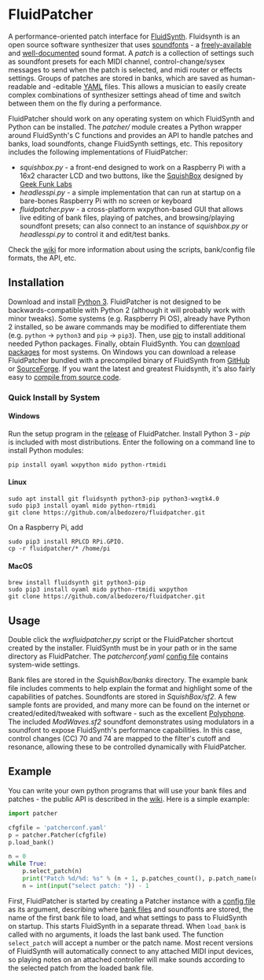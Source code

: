 # FluidPatcher
 A performance-oriented patch interface for [FluidSynth](http://www.fluidsynth.org). Fluidsynth is an open source software synthesizer that uses [soundfonts](https://en.wikipedia.org/wiki/SoundFont) - a [freely-available](https://duckduckgo.com/?q=free+soundfonts) and [well-documented](http://www.synthfont.com/sfspec24.pdf) sound format. A *patch* is a collection of settings such as soundfont presets for each MIDI channel, control-change/sysex messages to send when the patch is selected, and midi router or effects settings. Groups of patches are stored in banks, which are saved as human-readable and -editable [YAML](https://yaml.org/) files. This allows a musician to easily create complex combinations of synthesizer settings ahead of time and switch between them on the fly during a performance.

FluidPatcher should work on any operating system on which FluidSynth and Python can be installed. The *patcher/* module creates a Python wrapper around FluidSynth's C functions and provides an API to handle patches and banks, load soundfonts, change FluidSynth settings, etc. This repository includes the following implementations of FluidPatcher:
- *squishbox.py* - a front-end designed to work on a Raspberry Pi with a 16x2 character LCD and two buttons, like the [SquishBox](https://www.tindie.com/products/albedozero/squishbox) designed by [Geek Funk Labs](https://geekfunklabs.com/hardware/)
- *headlesspi.py* - a simple implementation that can run at startup on a bare-bones Raspberry Pi with no screen or keyboard
- *fluidpatcher.pyw* - a cross-platform wxpython-based GUI that allows live editing of bank files, playing of patches, and browsing/playing soundfont presets; can also connect to an instance of *squishbox.py* or *headlesspi.py* to control it and edit/test banks.

Check the [wiki](https://github.com/albedozero/fluidpatcher/wiki) for more information about using the scripts, bank/config file formats, the API, etc.

## Installation
Download and install [Python 3](https://python.org). FluidPatcher is not designed to be backwards-compatible with Python 2 (although it will probably work with minor tweaks). Some systems (e.g. Raspberry Pi OS), already have Python 2 installed, so be aware commands may be modified to differentiate them (e.g. `python` -> `python3` and `pip` -> `pip3`). Then, use [pip](http://packaging.python.org/key_projects/#pip) to install additional needed Python packages. Finally, obtain FluidSynth. You can [download packages](https://github.com/FluidSynth/fluidsynth/wiki/Download) for most systems. On Windows you can download a release FluidPatcher bundled with a precompiled binary of FluidSynth from [GitHub](https://github.com/albedozero/fluidpatcher/releases) or [SourceForge](https://sourceforge.net/projects/fluidpatcher/). If you want the latest and greatest Fluidsynth, it's also fairly easy to [compile from source code](https://github.com/FluidSynth/fluidsynth/wiki/BuildingWithCMake).

### Quick Install by System

#### Windows
Run the setup program in the [release](https://github.com/albedozero/fluidpatcher/releases) of FluidPatcher. Install Python 3 - *pip* is included with most distributions. Enter the following on a command line to install Python modules:
```
pip install oyaml wxpython mido python-rtmidi
```

#### Linux
```
sudo apt install git fluidsynth python3-pip python3-wxgtk4.0
sudo pip3 install oyaml mido python-rtmidi
git clone https://github.com/albedozero/fluidpatcher.git
```
On a Raspberry Pi, add
```
sudo pip3 install RPLCD RPi.GPIO.
cp -r fluidpatcher/* /home/pi
```

#### MacOS
```
brew install fluidsynth git python3-pip
sudo pip3 install oyaml mido python-rtmidi wxpython
git clone https://github.com/albedozero/fluidpatcher.git
```

## Usage
Double click the *wxfluidpatcher.py* script or the FluidPatcher shortcut created by the installer. FluidSynth must be in your path or in the same directory as FluidPatcher. The *patcherconf.yaml* [config file](https://github.com/albedozero/fluidpatcher/wiki/Config-Files) contains system-wide settings.

Bank files are stored in the *SquishBox/banks* directory. The example bank file includes comments to help explain the format and highlight some of the capabilities of patches. Soundfonts are stored in *SquishBox/sf2*. A few sample fonts are provided, and many more can be found on the internet or created/edited/tweaked with software - such as the excellent [Polyphone](https://www.polyphone-soundfonts.com/). The included *ModWaves.sf2* soundfont demonstrates using modulators in a soundfont to expose FluidSynth's performance capabilities. In this case, control changes (CC) 70 and 74 are mapped to the filter's cutoff and resonance, allowing these to be controlled dynamically with FluidPatcher.


## Example
You can write your own python programs that will use your bank files and patches - the public API is described in the [wiki](https://github.com/albedozero/fluidpatcher/wiki). Here is a simple example:

```python
import patcher

cfgfile = 'patcherconf.yaml'
p = patcher.Patcher(cfgfile)
p.load_bank()

n = 0
while True:
    p.select_patch(n)
    print("Patch %d/%d: %s" % (n + 1, p.patches_count(), p.patch_name(n)))
    n = int(input("select patch: ")) - 1
```
First, FluidPatcher is started by creating a Patcher instance with a [config file](https://github.com/albedozero/fluidpatcher/wiki/Config-Files) as its argument, describing where [bank files](https://github.com/albedozero/fluidpatcher/wiki/Bank-Files) and soundfonts are stored, the name of the first bank file to load, and what settings to pass to FluidSynth on startup. This starts FluidSynth in a separate thread. When `load_bank` is called with no arguments, it loads the last bank used. The function `select_patch` will accept a number or the patch name. Most recent versions of FluidSynth will automatically connect to any attached MIDI input devices, so playing notes on an attached controller will make sounds according to the selected patch from the loaded bank file.
